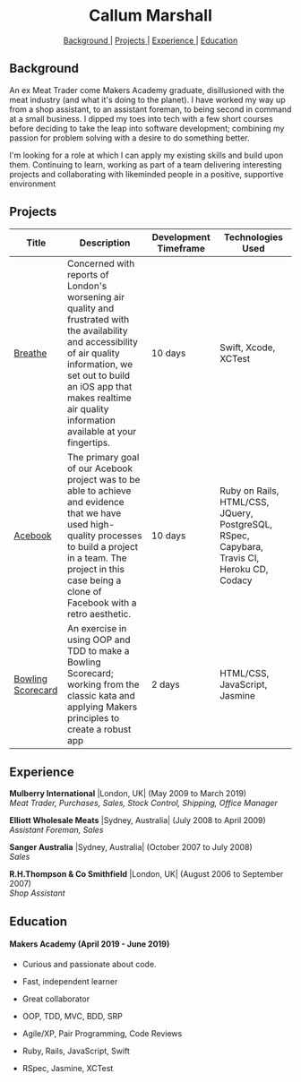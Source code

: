 <h1 align="center">Callum Marshall</h1>

<div align="center">

[Background ](#background) |
[Projects ](#projects) |
[Experience ](#experience) |
[Education ](#education)

</div>

## Background

An ex Meat Trader come Makers Academy graduate, disillusioned with the meat industry (and what it's doing to the planet).
I have worked my way up from a shop assistant, to an assistant foreman, to being second in command at a small business.
I dipped my toes into tech with a few short courses before deciding to take the leap into software development; combining my passion for problem solving with a desire to do something better.  

I'm looking for a role at which I can apply my existing skills and build upon them. Continuing to learn, working as part of a team delivering interesting projects and collaborating with likeminded people in a positive, supportive environment

## Projects

| Title | Description | Development Timeframe | Technologies Used |
|--|--|--|--|
| [Breathe](https://github.com/callum-marshall/Breathe) | Concerned with reports of London's worsening air quality and frustrated with the availability and accessibility of air quality information, we set out to build an iOS app that makes realtime air quality information available at your fingertips. | 10 days | Swift, Xcode, XCTest |
| [Acebook](https://github.com/callum-marshall/acebook-FiveGuys) | The primary goal of our Acebook project was to be able to achieve and evidence that we have used high-quality processes to build a project in a team. The project in this case being a clone of Facebook with a retro aesthetic. | 10 days | Ruby on Rails, HTML/CSS, JQuery, PostgreSQL, RSpec, Capybara, Travis CI, Heroku CD, Codacy |
| [Bowling Scorecard](https://github.com/callum-marshall/bowling-challenge) | An exercise in using OOP and TDD to make a Bowling Scorecard; working from the classic kata and applying Makers principles to create a robust app | 2 days |HTML/CSS, JavaScript, Jasmine |

## Experience

**Mulberry International** |London, UK| (May 2009 to March 2019)    
*Meat Trader, Purchases, Sales, Stock Control, Shipping, Office Manager*
  
**Elliott Wholesale Meats** |Sydney, Australia| (July 2008 to April 2009)   
*Assistant Foreman, Sales*  
  
**Sanger Australia** |Sydney, Australia| (October 2007 to July 2008)   
*Sales*  
  
**R.H.Thompson & Co Smithfield** |London, UK| (August 2006 to September 2007)   
*Shop Assistant*  
  

## Education

#### Makers Academy (April 2019 - June 2019)

- Curious and passionate about code.
- Fast, independent learner 
- Great collaborator 

- OOP, TDD, MVC, BDD, SRP
- Agile/XP, Pair Programming, Code Reviews
- Ruby, Rails, JavaScript, Swift
- RSpec, Jasmine, XCTest
